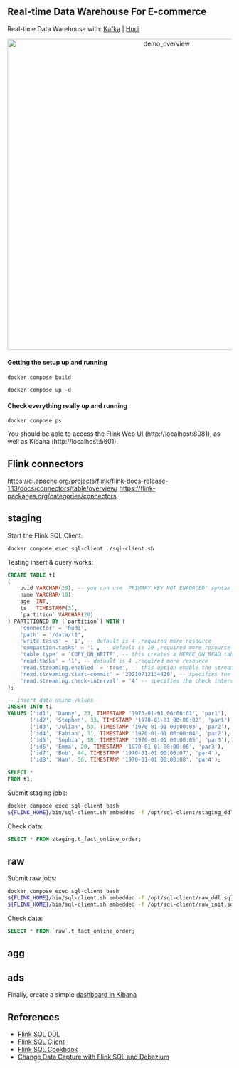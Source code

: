 ## Real-time Data Warehouse For E-commerce

Real-time Data Warehouse with: [Kafka](https://github.com/izhangzhihao/Real-time-Data-Warehouse/tree/kafka)
| [Hudi](https://github.com/izhangzhihao/Real-time-Data-Warehouse/tree/hudi)

<p align="center">
<img width="700" alt="demo_overview" src="https://user-images.githubusercontent.com/12044174/125452701-2717d438-c2e5-43f9-94c9-aaa804774699.png">
</p>

#### Getting the setup up and running

`docker compose build`

`docker compose up -d`

#### Check everything really up and running

`docker compose ps`

You should be able to access the Flink Web UI (http://localhost:8081), as well as Kibana (http://localhost:5601).

## Flink connectors

https://ci.apache.org/projects/flink/flink-docs-release-1.13/docs/connectors/table/overview/
https://flink-packages.org/categories/connectors

## staging

Start the Flink SQL Client:

```bash
docker compose exec sql-client ./sql-client.sh
```

Testing insert & query works:

```sql
CREATE TABLE t1
(
    uuid VARCHAR(20), -- you can use 'PRIMARY KEY NOT ENFORCED' syntax to mark the field as record key
    name VARCHAR(10),
    age  INT,
    ts   TIMESTAMP(3), 
    `partition` VARCHAR(20)
) PARTITIONED BY (`partition`) WITH (
    'connector' = 'hudi',
    'path' = '/data/t1',
    'write.tasks' = '1', -- default is 4 ,required more resource
    'compaction.tasks' = '1', -- default is 10 ,required more resource
    'table.type' = 'COPY_ON_WRITE', -- this creates a MERGE_ON_READ table, by default is COPY_ON_WRITE
    'read.tasks' = '1', -- default is 4 ,required more resource
    'read.streaming.enabled' = 'true', -- this option enable the streaming read
    'read.streaming.start-commit' = '20210712134429', -- specifies the start commit instant time
    'read.streaming.check-interval' = '4' -- specifies the check interval for finding new source commits, default 60s.
);

-- insert data using values
INSERT INTO t1
VALUES ('id1', 'Danny', 23, TIMESTAMP '1970-01-01 00:00:01', 'par1'),
       ('id2', 'Stephen', 33, TIMESTAMP '1970-01-01 00:00:02', 'par1'),
       ('id3', 'Julian', 53, TIMESTAMP '1970-01-01 00:00:03', 'par2'),
       ('id4', 'Fabian', 31, TIMESTAMP '1970-01-01 00:00:04', 'par2'),
       ('id5', 'Sophia', 18, TIMESTAMP '1970-01-01 00:00:05', 'par3'),
       ('id6', 'Emma', 20, TIMESTAMP '1970-01-01 00:00:06', 'par3'),
       ('id7', 'Bob', 44, TIMESTAMP '1970-01-01 00:00:07', 'par4'),
       ('id8', 'Han', 56, TIMESTAMP '1970-01-01 00:00:08', 'par4');

SELECT *
FROM t1;
```

Submit staging jobs:

```bash
docker compose exec sql-client bash
${FLINK_HOME}/bin/sql-client.sh embedded -f /opt/sql-client/staging_ddl.sql -d ${FLINK_HOME}/conf/sql-client-conf.yaml
```

Check data:

```sql
SELECT * FROM staging.t_fact_online_order;
```

## raw


Submit raw jobs:

```bash
docker compose exec sql-client bash
${FLINK_HOME}/bin/sql-client.sh embedded -f /opt/sql-client/raw_ddl.sql -d ${FLINK_HOME}/conf/sql-client-conf.yaml
${FLINK_HOME}/bin/sql-client.sh embedded -f /opt/sql-client/raw_init.sql -d ${FLINK_HOME}/conf/sql-client-conf.yaml
```

Check data:

```sql
SELECT * FROM `raw`.t_fact_online_order;
```

## agg


## ads

Finally, create a
simple [dashboard in Kibana](https://www.elastic.co/guide/en/kibana/current/dashboard-create-new-dashboard.html)

## References

* [Flink SQL DDL](https://docs.google.com/document/d/1TTP-GCC8wSsibJaSUyFZ_5NBAHYEB1FVmPpP7RgDGBA/edit)
* [Flink SQL Client](https://ci.apache.org/projects/flink/flink-docs-release-1.13/docs/dev/table/sqlclient/)
* [Flink SQL Cookbook](https://github.com/ververica/flink-sql-cookbook)
* [Change Data Capture with Flink SQL and Debezium](https://noti.st/morsapaes/liQzgs/change-data-capture-with-flink-sql-and-debezium)

